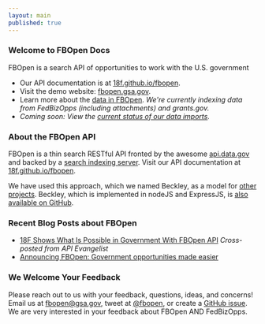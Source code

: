 ```yaml
---
layout: main
published: true
---
```


### Welcome to FBOpen Docs

FBOpen is a search API of opportunities to work with the U.S. government

* Our API documentation is at [18f.github.io/fbopen](https://18f.github.io/fbopen/).
* Visit the demo website: [fbopen.gsa.gov](https://fbopen.gsa.gov).
* Learn more about the [data in FBOpen](/fbopen-docs/data-sources). _We're currently indexing data from FedBizOpps (including attachments) and grants.gov._
* _Coming soon: View the [current status of our data imports](/fbopen-docs/status)._

### About the FBOpen API

FBOpen is a thin search RESTful API fronted by the awesome [api.data.gov](https://api.data.gov) and backed by a [search indexing server](https://www.elasticsearch.org). Visit our API documentation at [18f.github.io/fbopen](https://18f.github.io/fbopen/).

We have used this approach, which we named Beckley, as a model for [other projects](http://18fblog.tumblr.com/post/85232393363/a-few-notes-on-notalone-gov). Beckley, which is implemented in nodeJS and ExpressJS, is [also available on GitHub](https://github.com/18f/beckley).

### Recent Blog Posts about FBOpen

* [18F Shows What Is Possible in Government With FBOpen API](http://18fblog.tumblr.com/post/85434416767/18f-shows-what-is-possible-in-government-with-fbopen) _Cross-posted from API Evangelist_
* [Announcing FBOpen: Government opportunities made easier](18fblog.tumblr.com/post/81293178801/announcing-fbopen-government-opportunities-made-easier)

### We Welcome Your Feedback

Please reach out to us with your feedback, questions, ideas, and concerns! Email us at <a href="mailto:fbopen@gsa.gov">fbopen@gsa.gov</a>, tweet at [@fbopen](https://twitter.com/fbopen), or create a [GitHub issue](https://github.com/18f/fbopen/issues/new). We are very interested in your feedback about FBOpen AND FedBizOpps.
